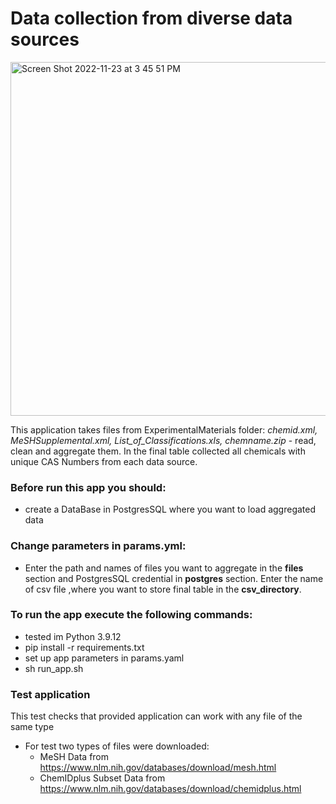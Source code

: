 # Data collection from diverse data sources

<img width="566" alt="Screen Shot 2022-11-23 at 3 45 51 PM" src="https://user-images.githubusercontent.com/72933965/203654548-6135195a-b2d1-4779-93cc-55030da6bbdb.png">

This application takes files from ExperimentalMaterials folder: *chemid.xml, MeSHSupplemental.xml, List_of_Classifications.xls, chemname.zip* - 
read, clean and aggregate them. In the final table collected all chemicals with unique CAS Numbers from each data source. 

### Before run this app you should:
- create a DataBase in PostgresSQL where you want to load aggregated data

### Change parameters in params.yml:
 - Enter the path and names of files you want to aggregate in the **files** section and PostgresSQL credential in **postgres** section. Enter the name of csv file ,where you want to store final table in the **csv_directory**.

### To run the app execute the following commands: 
- tested im Python 3.9.12
- pip install -r requirements.txt
- set up app parameters in params.yaml
- sh run_app.sh 

### Test application
This test checks that provided application can work with any file of the same type

- For test two types of files were downloaded:
  - MeSH Data from https://www.nlm.nih.gov/databases/download/mesh.html
  - ChemIDplus Subset Data from https://www.nlm.nih.gov/databases/download/chemidplus.html 
